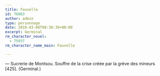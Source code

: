 ```yaml
---
title: Fauvelle
id: 76863
author: admin
type: personnage
date: 2010-03-08T08:30:39+00:00
excerpt: Germinal
rm_character_novel:
  - 75937
rm_character_name_main: Fauvelle

---
```

— Sucrerie de Montsou. Souffre de la crise créée par la grève des mineurs [425]. (Germinal.)